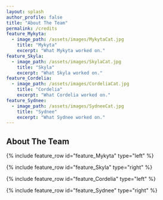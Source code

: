 ```yaml
---
layout: splash
author_profile: false
title: "About The Team"
permalink: /credits
feature_Mykyta:
  - image_path: /assets/images/MykytaCat.jpg
    title: "Mykyta"
    excerpt: "What Mykyta worked on."
feature_Skyla:
  - image_path: /assets/images/SkylaCat.jpg
    title: "Skyla"
    excerpt: "What Skyla worked on."
feature_Cordelia:
  - image_path: /assets/images/CordeliaCat.jpg
    title: "Cordelia"
    excerpt: "What Cordelia worked on."
feature_Sydnee:
  - image_path: /assets/images/SydneeCat.jpg
    title: "Sydnee"
    excerpt: "What Sydnee worked on."
---
```


## About The Team

{% include feature_row id="feature_Mykyta" type="left" %}

{% include feature_row id="feature_Skyla" type="right" %}

{% include feature_row id="feature_Cordelia" type="left" %}

{% include feature_row id="feature_Sydnee" type="right" %}
